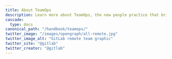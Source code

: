 ```yaml
---
title: About TeamOps
description: Learn more about TeamOps, the new people practice that brings precision and operations to how people work together.
cascade:
  type: docs
canonical_path: "/handbook/teamops/"
twitter_image: "/images/opengraph/all-remote.jpg"
twitter_image_alt: "GitLab remote team graphic"
twitter_site: "@gitlab"
twitter_creator: "@gitlab"
---
```

